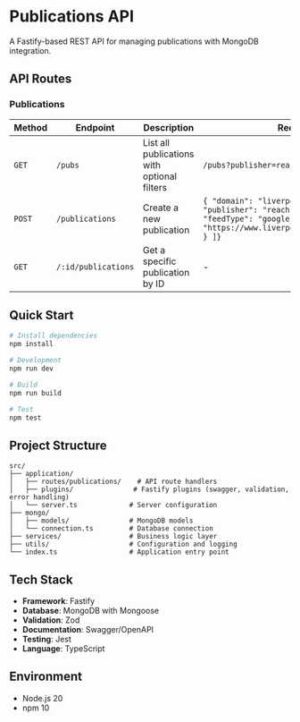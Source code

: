 # Publications API

A Fastify-based REST API for managing publications with MongoDB integration.

## API Routes

### Publications

| Method | Endpoint | Description | Request Body |
|--------|----------|-------------|-------------|
| `GET` | `/pubs` | List all publications with optional filters | `/pubs?publisher=reach` |
| `POST` | `/publications` | Create a new publication | `{ "domain": "liverpoolecho.co.uk", "publisher": "reach", "targets": [ { "feedType": "google_sitemap",  "entrypoint": "https://www.liverpoolecho.co.uk/map_news.xml" } ]}` |
| `GET` | `/:id/publications` | Get a specific publication by ID | - |

## Quick Start

```bash
# Install dependencies
npm install

# Development
npm run dev

# Build
npm run build

# Test
npm test
```

## Project Structure

```
src/
├── application/
│   ├── routes/publications/    # API route handlers
│   ├── plugins/               # Fastify plugins (swagger, validation, error handling)
│   └── server.ts             # Server configuration
├── mongo/
│   ├── models/               # MongoDB models
│   └── connection.ts         # Database connection
├── services/                 # Business logic layer
├── utils/                    # Configuration and logging
└── index.ts                  # Application entry point
```

## Tech Stack

- **Framework**: Fastify
- **Database**: MongoDB with Mongoose
- **Validation**: Zod
- **Documentation**: Swagger/OpenAPI
- **Testing**: Jest
- **Language**: TypeScript

## Environment

- Node.js 20
- npm 10